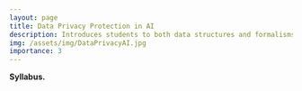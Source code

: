 ```yaml
---
layout: page
title: Data Privacy Protection in AI
description: Introduces students to both data structures and formalisms used in computer science, such as the asymptotic behavior of algorithms. 
img: /assets/img/DataPrivacyAI.jpg
importance: 3
---
```


**Syllabus.**
